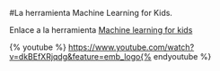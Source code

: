 #La herramienta Machine Learning for Kids.

Enlace a la herramienta [Machine learning for kids](https://machinelearningforkids.co.uk/#!/about)

{% youtube %} https://www.youtube.com/watch?v=dkBEfXRjqdg&feature=emb_logo{% endyoutube %} 


